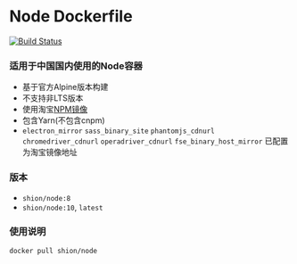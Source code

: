# Node Dockerfile

[![Build Status](https://travis-ci.org/joyshion/node-dockerfile.svg?branch=master)](https://travis-ci.org/joyshion/node-dockerfile)

### 适用于中国国内使用的Node容器
- 基于官方Alpine版本构建
- 不支持非LTS版本
- 使用淘宝[NPM镜像](https://npm.taobao.org/ "NPM镜像")
- 包含Yarn(不包含cnpm)
- `electron_mirror` `sass_binary_site` `phantomjs_cdnurl` `chromedriver_cdnurl` `operadriver_cdnurl` `fse_binary_host_mirror` 已配置为淘宝镜像地址

### 版本
- `shion/node:8`
- `shion/node:10`, `latest`

### 使用说明
```sh
docker pull shion/node
```

